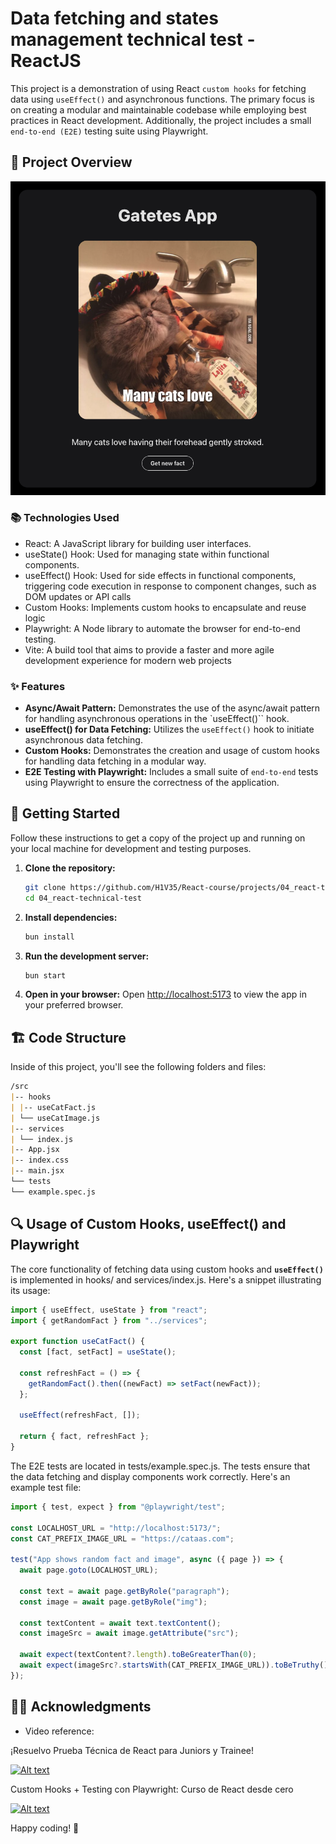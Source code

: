 # Data fetching and states management technical test - ReactJS

This project is a demonstration of using React `custom hooks` for fetching data using `useEffect()` and asynchronous functions. The primary focus is on creating a modular and maintainable codebase while employing best practices in React development. Additionally, the project includes a small `end-to-end (E2E)` testing suite using Playwright.

## 🚀 Project Overview

<div align="center">
  <img src="public/project-view.png" alt="Data fetching and states management technical test">
</div>

### 📚 Technologies Used

- React: A JavaScript library for building user interfaces.
- useState() Hook: Used for managing state within functional components.
- useEffect() Hook: Used for side effects in functional components, triggering code execution in response to component changes, such as DOM updates or API calls
- Custom Hooks: Implements custom hooks to encapsulate and reuse logic
- Playwright: A Node library to automate the browser for end-to-end testing.
- Vite: A build tool that aims to provide a faster and more agile development experience for modern web projects

### ✨ Features

- **Async/Await Pattern:** Demonstrates the use of the async/await pattern for handling asynchronous operations in the `useEffect()`` hook.
- **useEffect() for Data Fetching:** Utilizes the `useEffect()` hook to initiate asynchronous data fetching.
- **Custom Hooks:** Demonstrates the creation and usage of custom hooks for handling data fetching in a modular way.
- **E2E Testing with Playwright:** Includes a small suite of `end-to-end` tests using Playwright to ensure the correctness of the application.

## 🧞 Getting Started

Follow these instructions to get a copy of the project up and running on your local machine for development and testing purposes.

1. **Clone the repository:**

   ```bash
   git clone https://github.com/H1V35/React-course/projects/04_react-technical-test.git
   cd 04_react-technical-test
   ```

2. **Install dependencies:**

   ```bash
   bun install
   ```

3. **Run the development server:**

   ```bash
   bun start
   ```

4. **Open in your browser:**
   Open [http://localhost:5173](http://localhost:5173) to view the app in your preferred browser.

## 🏗️ Code Structure

Inside of this project, you'll see the following folders and files:

```markdown
/src
|-- hooks
| |-- useCatFact.js
| └── useCatImage.js
|-- services
| └── index.js
|-- App.jsx
|-- index.css
|-- main.jsx
└── tests
└── example.spec.js
```

## 🔍 Usage of Custom Hooks, useEffect() and Playwright

The core functionality of fetching data using custom hooks and **`useEffect()`** is implemented in hooks/ and services/index.js. Here's a snippet illustrating its usage:

```javascript
import { useEffect, useState } from "react";
import { getRandomFact } from "../services";

export function useCatFact() {
  const [fact, setFact] = useState();

  const refreshFact = () => {
    getRandomFact().then((newFact) => setFact(newFact));
  };

  useEffect(refreshFact, []);

  return { fact, refreshFact };
}
```

The E2E tests are located in tests/example.spec.js. The tests ensure that the data fetching and display components work correctly. Here's an example test file:

```javascript
import { test, expect } from "@playwright/test";

const LOCALHOST_URL = "http://localhost:5173/";
const CAT_PREFIX_IMAGE_URL = "https://cataas.com";

test("App shows random fact and image", async ({ page }) => {
  await page.goto(LOCALHOST_URL);

  const text = await page.getByRole("paragraph");
  const image = await page.getByRole("img");

  const textContent = await text.textContent();
  const imageSrc = await image.getAttribute("src");

  await expect(textContent?.length).toBeGreaterThan(0);
  await expect(imageSrc?.startsWith(CAT_PREFIX_IMAGE_URL)).toBeTruthy();
});
```

## 👨‍💻 Acknowledgments

- Video reference:

¡Resuelvo Prueba Técnica de React para Juniors y Trainee!

[![Alt text](https://img.youtube.com/vi/XYpadB4VadY/0.jpg)](https://www.youtube.com/watch?v=XYpadB4VadY)

Custom Hooks + Testing con Playwright: Curso de React desde cero

[![Alt text](https://img.youtube.com/vi/x-LcbVw99o8/0.jpg)](https://www.youtube.com/watch?v=x-LcbVw99o8)

Happy coding! 🚀
